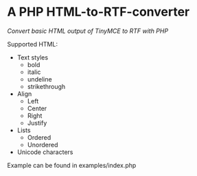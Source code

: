 # A PHP HTML-to-RTF-converter
_Convert basic HTML output of TinyMCE to RTF with PHP_

Supported HTML:
- Text styles
  - bold
  - italic
  - undeline
  - strikethrough
- Align
  - Left
  - Center
  - Right
  - Justify
- Lists
  - Ordered
  - Unordered
- Unicode characters

Example can be found in examples/index.php